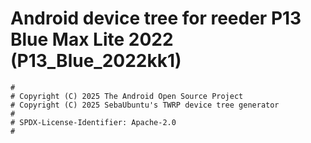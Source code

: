 # Android device tree for reeder P13 Blue Max Lite 2022 (P13_Blue_2022kk1)

```
#
# Copyright (C) 2025 The Android Open Source Project
# Copyright (C) 2025 SebaUbuntu's TWRP device tree generator
#
# SPDX-License-Identifier: Apache-2.0
#
```
